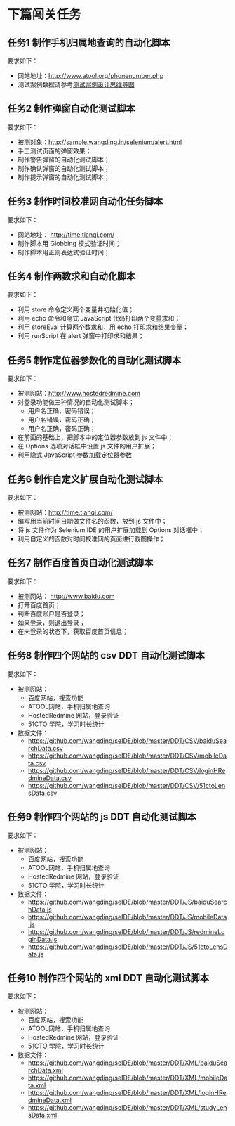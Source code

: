 # 下篇闯关任务

## 任务1 制作手机归属地查询的自动化脚本

要求如下：
- 网站地址：http://www.atool.org/phonenumber.php
- 测试案例数据请参考[测试案例设计思维导图](http://processon.com/view/581805e0e4b09047a82bd47c)

## 任务2 制作弹窗自动化测试脚本

要求如下：
- 被测对象：http://sample.wangding.in/selenium/alert.html
- 手工测试页面的弹窗效果；
- 制作警告弹窗的自动化测试脚本；
- 制作确认弹窗的自动化测试脚本；
- 制作提示弹窗的自动化测试脚本；

## 任务3 制作时间校准网自动化任务脚本

要求如下：
- 网站地址： http://time.tianqi.com/
- 制作脚本用 Globbing 模式验证时间；
- 制作脚本用正则表达式验证时间；

## 任务4 制作两数求和自动化脚本

要求如下：
- 利用 store 命令定义两个变量并初始化值；
- 利用 echo 命令和隐式 JavaScript 代码打印两个变量求和；
- 利用 storeEval 计算两个数求和，用 echo 打印求和结果变量；
- 利用 runScript 在 alert 弹窗中打印求和结果；

## 任务5 制作定位器参数化的自动化测试脚本

要求如下：
- 被测网站：http://www.hostedredmine.com
- 对登录功能做三种情况的自动化测试脚本；
  - 用户名正确，密码错误；
  - 用户名错误，密码正确；
  - 用户名正确，密码正确；
- 在前面的基础上，把脚本中的定位器参数放到 js 文件中；
- 在 Options 选项对话框中设置 js 文件的用户扩展；
- 利用隐式 JavaScript 参数加载定位器参数

## 任务6 制作自定义扩展自动化测试脚本

要求如下：
- 被测网站：http://time.tianqi.com/
- 编写用当前时间日期做文件名的函数，放到 js 文件中；
- 将 js 文件作为 Selenium IDE 的用户扩展加载到 Options 对话框中；
- 利用自定义的函数对时间校准网的页面进行截图操作；

## 任务7 制作百度首页自动化测试脚本

要求如下：
- 被测网站： http://www.baidu.com
- 打开百度首页；
- 判断百度账户是否登录；
- 如果登录，则退出登录；
- 在未登录的状态下，获取百度首页信息；

## 任务8 制作四个网站的 csv DDT 自动化测试脚本

要求如下：
- 被测网站：
  - 百度网站，搜索功能
  - ATOOL网站，手机归属地查询
  - HostedRedmine 网站，登录验证
  - 51CTO 学院，学习时长统计
- 数据文件：
  - https://github.com/wangding/seIDE/blob/master/DDT/CSV/baiduSearchData.csv
  - https://github.com/wangding/seIDE/blob/master/DDT/CSV/mobileData.csv
  - https://github.com/wangding/seIDE/blob/master/DDT/CSV/loginHRedmineData.csv
  - https://github.com/wangding/seIDE/blob/master/DDT/CSV/51ctoLensData.csv
  
## 任务9 制作四个网站的 js DDT 自动化测试脚本

要求如下：
- 被测网站：
  - 百度网站，搜索功能
  - ATOOL网站，手机归属地查询
  - HostedRedmine 网站，登录验证
  - 51CTO 学院，学习时长统计
- 数据文件：
  - https://github.com/wangding/seIDE/blob/master/DDT/JS/baiduSearchData.js
  - https://github.com/wangding/seIDE/blob/master/DDT/JS/mobileData.js
  - https://github.com/wangding/seIDE/blob/master/DDT/JS/redmineLoginData.js
  - https://github.com/wangding/seIDE/blob/master/DDT/JS/51ctoLensData.js
  
## 任务10 制作四个网站的 xml DDT 自动化测试脚本

要求如下：
- 被测网站：
  - 百度网站，搜索功能
  - ATOOL网站，手机归属地查询
  - HostedRedmine 网站，登录验证
  - 51CTO 学院，学习时长统计
- 数据文件：
  - https://github.com/wangding/seIDE/blob/master/DDT/XML/baiduSearchData.xml
  - https://github.com/wangding/seIDE/blob/master/DDT/XML/mobileData.xml
  - https://github.com/wangding/seIDE/blob/master/DDT/XML/loginHRedmineData.xml
  - https://github.com/wangding/seIDE/blob/master/DDT/XML/studyLensData.xml
